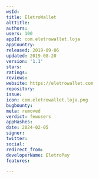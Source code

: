 ```yaml
---
wsId: 
title: EletroWallet
altTitle: 
authors: 
users: 100
appId: com.eletrowallet.loja
appCountry: 
released: 2019-09-06
updated: 2019-08-20
version: '1.1'
stars: 
ratings: 
reviews: 
website: https://eletrowallet.com
repository: 
issue: 
icon: com.eletrowallet.loja.png
bugbounty: 
meta: removed
verdict: fewusers
appHashes: 
date: 2024-02-05
signer: 
twitter: 
social: 
redirect_from: 
developerName: EletroPay
features: 

---
```


